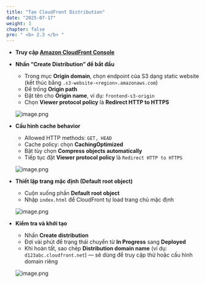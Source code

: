 ```yaml
---
title: "Tạo CloudFront Distribution"
date: "2025-07-17"
weight: 3
chapter: false
pre: " <b> 2.3 </b> "
---
```


- **Truy cập [Amazon CloudFront Console](https://console.aws.amazon.com/cloudfront)**

- **Nhấn “Create Distribution” để bắt đầu**

  - Trong mục **Origin domain**, chọn endpoint của S3 dạng static website (kết thúc bằng `.s3-website-<region>.amazonaws.com`)
  - Để trống **Origin path**
  - Đặt tên cho **Origin name**, ví dụ: `frontend-s3-origin`
  - Chọn **Viewer protocol policy** là **Redirect HTTP to HTTPS**

  ![image.png](/images/deploy_frontend/create_cloudfront_step1.png)

- **Cấu hình cache behavior**

  - Allowed HTTP methods: `GET, HEAD`
  - Cache policy: chọn **CachingOptimized**
  - Bật tùy chọn **Compress objects automatically**
  - Tiếp tục đặt **Viewer protocol policy** là `Redirect HTTP to HTTPS`

  ![image.png](/images/deploy_frontend/cloudfront_cache_behavior.png)

- **Thiết lập trang mặc định (Default root object)**

  - Cuộn xuống phần **Default root object**
  - Nhập `index.html` để CloudFront tự load trang chủ mặc định

  ![image.png](/images/deploy_frontend/cloudfront_root_object.png)

- **Kiểm tra và khởi tạo**

  - Nhấn **Create distribution**
  - Đợi vài phút để trạng thái chuyển từ **In Progress** sang **Deployed**
  - Khi hoàn tất, sao chép **Distribution domain name** (ví dụ: `d123abc.cloudfront.net`) — sẽ dùng để truy cập thử hoặc cấu hình domain riêng

  ![image.png](/images/deploy_frontend/cloudfront_success.png)
